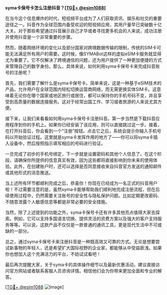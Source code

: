 **syma卡保号卡怎么注册抖音？[[TG💪+ @esim1088](https://t.me/s/esim1088)]**

在当今这个信息爆炸的时代，短视频平台成为了人们获取资讯、娱乐和社交的重要途径之一。抖音作为全球范围内备受欢迎的短视频应用，其用户量早已突破数十亿大关。对于那些希望通过抖音展示自己才华或者寻找更多机会的人来说，成功注册并使用抖音是一个非常重要的步骤。

然而，随着网络环境的变化以及部分国家对跨境数据传输的限制，传统的SIM卡可能无法满足所有用户的需要。这时候，像SYMABot这样的虚拟eSIM卡服务就显得尤为重要了。它不仅解决了跨境通信的问题，还为用户提供了一种更加便捷的方式来管理自己的数字身份。那么，具体来说，如何利用syma卡保号卡来完成抖音账号的注册呢？

首先，我们需要了解什么是syma卡保号卡。简单来说，这是一种基于eSIM技术的产品，允许用户在全球范围内轻松切换运营商网络，而无需更换实体SIM卡。这意味着无论你在哪个国家或地区旅行或居住，都可以保持你的手机号码不变，并且享受到高质量的数据连接服务。这对于经常出国工作、学习或者旅游的人来说尤其方便。

接下来，让我们来看看如何用syma卡保号卡注册抖音。第一步当然是下载抖音应用程序到你的手机上。如果你已经安装了该应用，则可以直接跳过这一步。接着，在打开抖音后，你会看到一个“注册”按钮。点击它之后，系统会提示你输入手机号码以开始验证过程。这里就是syma卡发挥作用的地方了——你可以将syma卡插入设备中，然后按照指示填写相应的号码进行验证。

一旦完成了初步的手机号绑定，下一步就是设置密码和其他个人信息了。在这个阶段，请确保你所提供的信息真实有效，因为这些都将直接影响到你未来的使用体验。此外，在创建账户时，还可以选择是否同意接收来自抖音官方发送的通知邮件或其他形式的消息推送。

当上述所有环节都顺利完成之后，恭喜你！你现在已经成为一名正式的抖音用户啦！不过需要注意的是，虽然syma卡能够帮助我们顺利地完成注册流程，但在后续使用过程中，仍然需要关注账号的安全性与隐私保护问题。比如定期更改密码、不随意泄露个人敏感信息等都是非常必要的安全措施。

当然，除了上述提到的功能之外，syma卡保号卡还有许多其他亮点值得大家去探索。例如，它可以支持多国语言切换、提供灵活的资费方案以及强大的客户支持服务等等。可以说，这款产品不仅仅是一款普通的通讯工具，更是现代生活中不可或缺的一部分。

总之，通过syma卡保号卡来注册抖音是一种既高效又可靠的方式。无论是想要尝试新事物的年轻人，还是希望扩大国际视野的企业家，都能够从中受益匪浅。如果你也想加入这个充满活力的平台，不妨试试看吧！

最后再次提醒大家，关于syma卡的具体操作细节以及最新优惠活动，建议直接访问官方网站或者联系客服人员咨询详情。相信他们会为你带来更加全面和专业的解答。

[[TG💪+ @esim1088](https://t.me/s/esim1088) ![Image](https://i.postimg.cc/4NQfJmqS/Snipaste-2025-05-13-00-14-12.png)]